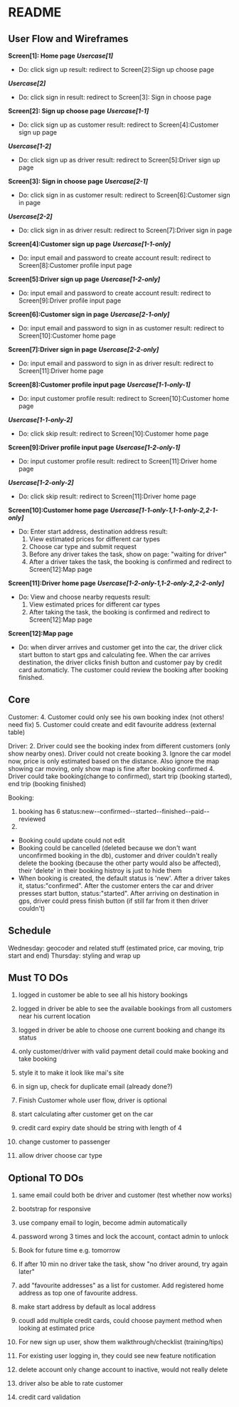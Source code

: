 # README


## User Flow and Wireframes

**Screen[1]: Home page**
***Usercase[1]***
* Do: click sign up
  result: 
  redirect to Screen[2]:Sign up choose page

***Usercase[2]***
* Do: click sign in
  result: 
  redirect to Screen[3]: Sign in choose page


**Screen[2]: Sign up choose page**
***Usercase[1-1]***
* Do: click sign up as customer
  result: 
  redirect to Screen[4]:Customer sign up page

***Usercase[1-2]***
* Do: click sign up as driver
  result: 
  redirect to Screen[5]:Driver sign up page


**Screen[3]: Sign in choose page**
***Usercase[2-1]***
* Do: click sign in as customer
  result: 
  redirect to Screen[6]:Customer sign in page

***Usercase[2-2]***
* Do: click sign in as driver
  result: 
  redirect to Screen[7]:Driver sign in page


**Screen[4]:Customer sign up page**
***Usercase[1-1-only]***
* Do: input email and password to create account
  result: 
  redirect to Screen[8]:Customer profile input page


**Screen[5]:Driver sign up page**
***Usercase[1-2-only]***
* Do: input email and password to create account
  result: 
  redirect to Screen[9]:Driver profile input page


**Screen[6]:Customer sign in page**
***Usercase[2-1-only]***
* Do: input email and password to sign in as customer
  result: 
  redirect to Screen[10]:Customer home page


**Screen[7]:Driver sign in page**
***Usercase[2-2-only]***
* Do: input email and password to sign in as driver
  result: 
  redirect to Screen[11]:Driver home page


**Screen[8]:Customer profile input page**
***Usercase[1-1-only-1]***
* Do: input customer profile
  result: 
  redirect to Screen[10]:Customer home page

***Usercase[1-1-only-2]***
* Do: click skip
  result: 
  redirect to Screen[10]:Customer home page


**Screen[9]:Driver profile input page**
***Usercase[1-2-only-1]***
* Do: input customer profile
  result: 
  redirect to Screen[11]:Driver home page

***Usercase[1-2-only-2]***
* Do: click skip
  result: 
  redirect to Screen[11]:Driver home page


**Screen[10]:Customer home page**
***Usercase[1-1-only-1,1-1-only-2,2-1-only]***
* Do: Enter start address, destination address
  result: 
  1. View estimated prices for different car types
  2. Choose car type and submit request
  3. Before any driver takes the task, show on page: "waiting for driver"
  4. After a driver takes the task, the booking is confirmed and
  redirect to Screen[12]:Map page


**Screen[11]:Driver home page**
***Usercase[1-2-only-1,1-2-only-2,2-2-only]***
* Do: View and choose nearby requests
  result: 
  1. View estimated prices for different car types
  2. After taking the task, the booking is confirmed and
  redirect to Screen[12]:Map page 


**Screen[12]:Map page**
* Do: when dirver arrives and customer get into the car, the driver click start button to start gps and calculating fee. When the car arrives destination, the driver clicks finish button and customer pay by credit card automaticly. The customer could review the booking after booking finished.


## Core
Customer:
4. Customer could only see his own booking index (not others! need fix)
5. Customer could create and edit favourite address (external table)

Driver:
2. Driver could see the booking index from different customers (only show nearby ones). Driver could not create booking
3. Ignore the car model now, price is only estimated based on the distance. Also ignore the map showing car moving, only show map is fine after booking confirmed
4. Driver could take booking(change to confirmed), start trip (booking started), end trip (booking finished)


Booking:
1. booking has 6 status:new--confirmed--started--finished--paid--reviewed
2. 

* Booking could update could not edit
* Booking could be cancelled (deleted because we don't want unconfirmed booking in the db), customer and driver couldn't really delete the booking (because the other party would also be affected), their 'delete' in their booking histroy is just to hide them
* When booking is created, the default status is 'new'. After a driver takes it, status:"confirmed". After the customer enters the car and driver presses start button, status:"started". After arriving on destination in gps, driver could press finish button (if still far from it then driver couldn't)

## Schedule
Wednesday: geocoder and related stuff (estimated price, car moving, trip start and end)
Thursday: styling and wrap up





## Must TO DOs

1. logged in customer be able to see all his history bookings

2. logged in driver be able to see the available bookings from all customers near his current location

3. logged in driver be able to choose one current booking and change its status

4. only customer/driver with valid payment detail could make booking and take booking

5. style it to make it look like mai's site

6. in sign up, check for duplicate email (already done?)

7. Finish Customer whole user flow, driver is optional

8. start calculating after customer get on the car

9. credit card expiry date should be string with length of 4

10. change customer to passenger

11. allow driver choose car type

## Optional TO DOs
1. same email could both be driver and customer (test whether now works)

2. bootstrap for responsive

3. use company email to login, become admin automatically

4. password wrong 3 times and lock the account, contact admin to unlock

5. Book for future time e.g. tomorrow

6. If after 10 min no driver take the task, show "no driver around, try again later"

7. add "favourite addresses" as a list for customer. Add registered home address as top one of favourite address.

8. make start address by default as local address

9. coudl add multiple credit cards, could choose payment method when looking at estimated price

10. For new sign up user, show them walkthrough/checklist (training/tips)

11. For existing user logging in, they could see new feature notification

12. delete account only change account to inactive, would not really delete

13. driver also be able to rate customer

14. credit card validation